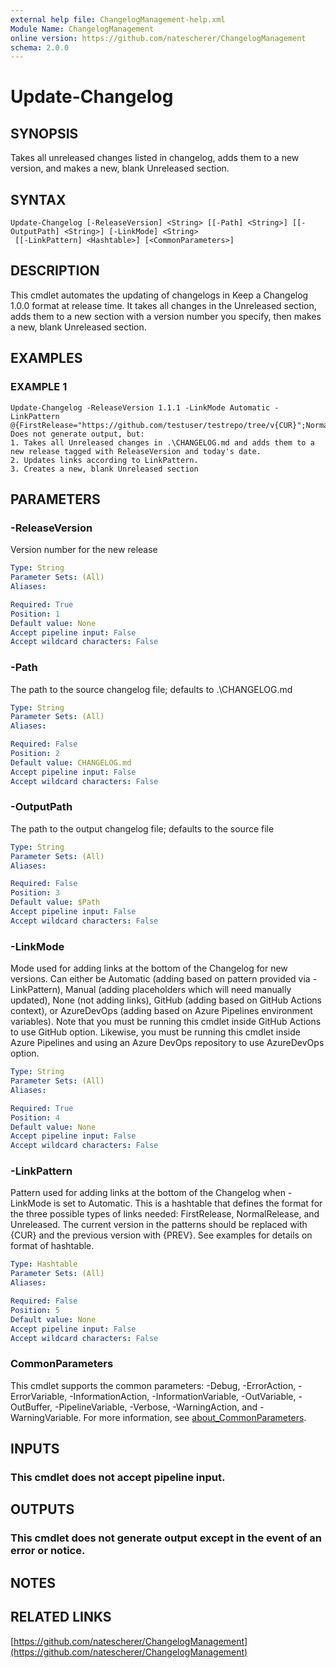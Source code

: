 ```yaml
---
external help file: ChangelogManagement-help.xml
Module Name: ChangelogManagement
online version: https://github.com/natescherer/ChangelogManagement
schema: 2.0.0
---
```


# Update-Changelog

## SYNOPSIS
Takes all unreleased changes listed in changelog, adds them to a new version,
and makes a new, blank Unreleased section.

## SYNTAX

```
Update-Changelog [-ReleaseVersion] <String> [[-Path] <String>] [[-OutputPath] <String>] [-LinkMode] <String>
 [[-LinkPattern] <Hashtable>] [<CommonParameters>]
```

## DESCRIPTION
This cmdlet automates the updating of changelogs in Keep a Changelog 1.0.0 format at release time.
It
takes all changes in the Unreleased section, adds them to a new section with a version number you specify,
then makes a new, blank Unreleased section.

## EXAMPLES

### EXAMPLE 1
```
Update-Changelog -ReleaseVersion 1.1.1 -LinkMode Automatic -LinkPattern @{FirstRelease="https://github.com/testuser/testrepo/tree/v{CUR}";NormalRelease="https://github.com/testuser/testrepo/compare/v{PREV}..v{CUR}";Unreleased="https://github.com/testuser/testrepo/compare/v{CUR}..HEAD"}
Does not generate output, but:
1. Takes all Unreleased changes in .\CHANGELOG.md and adds them to a new release tagged with ReleaseVersion and today's date.
2. Updates links according to LinkPattern.
3. Creates a new, blank Unreleased section
```

## PARAMETERS

### -ReleaseVersion
Version number for the new release

```yaml
Type: String
Parameter Sets: (All)
Aliases:

Required: True
Position: 1
Default value: None
Accept pipeline input: False
Accept wildcard characters: False
```

### -Path
The path to the source changelog file; defaults to .\CHANGELOG.md

```yaml
Type: String
Parameter Sets: (All)
Aliases:

Required: False
Position: 2
Default value: CHANGELOG.md
Accept pipeline input: False
Accept wildcard characters: False
```

### -OutputPath
The path to the output changelog file; defaults to the source file

```yaml
Type: String
Parameter Sets: (All)
Aliases:

Required: False
Position: 3
Default value: $Path
Accept pipeline input: False
Accept wildcard characters: False
```

### -LinkMode
Mode used for adding links at the bottom of the Changelog for new versions.
Can either be Automatic
(adding based on pattern provided via -LinkPattern), Manual (adding placeholders which
will need manually updated), None (not adding links), GitHub (adding based on GitHub Actions context),
or AzureDevOps (adding based on Azure Pipelines environment variables).
Note that you must be running
this cmdlet inside GitHub Actions to use GitHub option.
Likewise, you must be running this cmdlet inside
Azure Pipelines and using an Azure DevOps repository to use AzureDevOps option.

```yaml
Type: String
Parameter Sets: (All)
Aliases:

Required: True
Position: 4
Default value: None
Accept pipeline input: False
Accept wildcard characters: False
```

### -LinkPattern
Pattern used for adding links at the bottom of the Changelog when -LinkMode is set to Automatic.
This
is a hashtable that defines the format for the three possible types of links needed: FirstRelease, NormalRelease,
and Unreleased.
The current version in the patterns should be replaced with {CUR} and the previous
version with {PREV}.
See examples for details on format of hashtable.

```yaml
Type: Hashtable
Parameter Sets: (All)
Aliases:

Required: False
Position: 5
Default value: None
Accept pipeline input: False
Accept wildcard characters: False
```

### CommonParameters
This cmdlet supports the common parameters: -Debug, -ErrorAction, -ErrorVariable, -InformationAction, -InformationVariable, -OutVariable, -OutBuffer, -PipelineVariable, -Verbose, -WarningAction, and -WarningVariable. For more information, see [about_CommonParameters](http://go.microsoft.com/fwlink/?LinkID=113216).

## INPUTS

### This cmdlet does not accept pipeline input.
## OUTPUTS

### This cmdlet does not generate output except in the event of an error or notice.
## NOTES

## RELATED LINKS

[https://github.com/natescherer/ChangelogManagement](https://github.com/natescherer/ChangelogManagement)

